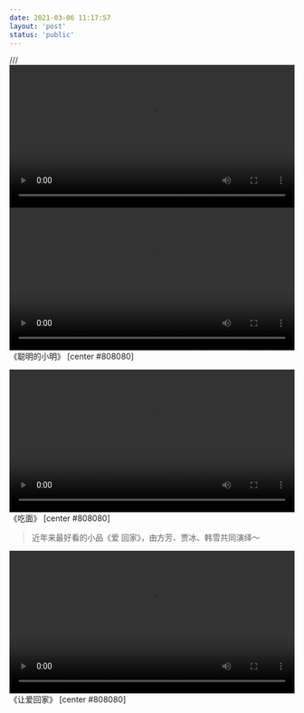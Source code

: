 ```yaml
---
date: 2021-03-06 11:17:57
layout: 'post'
status: 'public'
---
```

/// <video width="100%" controls="controls" border=0 autoplay=“autoplay”><source src=""></video>
<video width="100%" controls="controls" border=0><source src="https://inz.oss-cn-beijing.aliyuncs.com/Videos/%E3%80%8A%E8%81%AA%E6%98%8E%E7%9A%84%E5%B0%8F%E6%98%8E%E3%80%8B.mp4"></video>
《聪明的小明》 [center #808080]

<video width="100%" controls="controls" border=0><source src="https://inz.oss-cn-beijing.aliyuncs.com/Videos/%E7%9B%B8%E5%A3%B0%E5%B0%8F%E5%93%81/%E3%80%8A%E5%90%83%E9%9D%A2%E3%80%8B.mp4"></video>
《吃面》 [center #808080]

> 近年来最好看的小品《爱 回家》，由方芳、贾冰、韩雪共同演绎～

<video width="100%" controls="controls" border=0><source src="https://inz.oss-cn-beijing.aliyuncs.com/Videos/%E3%80%8A%E7%88%B1%20%E5%9B%9E%E5%AE%B6%E3%80%8B.mp4"></video>
《让爱回家》 [center #808080]